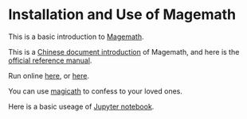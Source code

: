 # Installation and Use of Magemath

This is a basic introduction to <a href="https://mp.weixin.qq.com/s/0dVFidi5Bl25vtSr-nBOcA">Magemath</a>.

This is a <a href="https://www.sagemath.org/zh/">Chinese document introduction</a> of Magemath, and here is the <a href="https://doc.sagemath.org/html/en/tutorial/">official reference manual</a>. 

Run online <a href="https://cocalc.com/">here</a>, 
or <a href="https://sagecell.sagemath.org/">here</a>.

You can use <a href="https://www.bilibili.com/video/BV1bi4y1M7rW?t=91">magicath</a> to confess to your loved ones.

Here is a basic useage of <a href="https://www.bilibili.com/video/BV1d7411w7hc?t=33">Jupyter notebook</a>.

